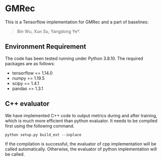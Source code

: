 # GMRec
This is a Tensorflow implementation for GMRec and a part of baselines:

>Bin Wu, Xun Su, Yangdong Ye*.

## Environment Requirement
The code has been tested running under Python 3.8.10. The required packages are as follows:
* tensorflow == 1.14.0
* numpy == 1.19.5
* scipy == 1.4.1
* pandas == 1.3.1

## C++ evaluator
We have implemented C++ code to output metrics during and after training, which is much more efficient than python evaluator. It needs to be compiled first using the following command. 
```
python setup.py build_ext --inplace
```
If the compilation is successful, the evaluator of cpp implementation will be called automatically.
Otherwise, the evaluator of python implementation will be called.

